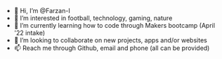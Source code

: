 - 👋 Hi, I’m @Farzan-I
- 👀 I’m interested in football, technology, gaming, nature
- 🌱 I’m currently learning how to code through Makers bootcamp (April '22 intake)
- 💞️ I’m looking to collaborate on new projects, apps and/or websites
- 📫 Reach me through Github, email and phone (all can be provided)
